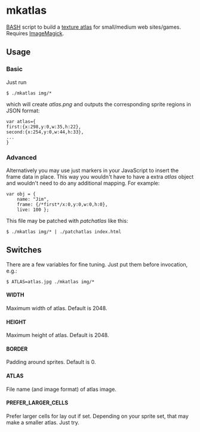 mkatlas
=======

[BASH][1] script to build a [texture atlas][2] for small/medium web
sites/games. Requires [ImageMagick][3].

Usage
-----

### Basic

Just run

	$ ./mkatlas img/*

which will create _atlas.png_ and outputs the corresponding sprite regions
in JSON format:

	var atlas={
	first:{x:298,y:0,w:35,h:22},
	second:{x:254,y:0,w:44,h:33},
	...
	}

### Advanced

Alternatively you may use just markers in your JavaScript to insert the
frame data in place. This way you wouldn't have to have a extra _atlas_
object and wouldn't need to do any additional mapping. For example:

	var obj = {
		name: "Jim",
		frame: {/*first*/x:0,y:0,w:0,h:0},
		live: 100 };

This file may be patched with _patchatlas_ like this:

	$ ./mkatlas img/* | ./patchatlas index.html

Switches
--------

There are a few variables for fine tuning.
Just put them before invocation, e.g.:

	$ ATLAS=atlas.jpg ./mkatlas img/*

#### WIDTH
Maximum width of atlas. Default is 2048.

#### HEIGHT
Maximum height of atlas. Default is 2048.

#### BORDER
Padding around sprites. Default is 0.

#### ATLAS
File name (and image format) of atlas image.

#### PREFER_LARGER_CELLS
Prefer larger cells for lay out if set. Depending on your sprite set,
that may make a smaller atlas. Just try.

[1]: http://en.wikipedia.org/wiki/Bash_(Unix_shell)
[2]: http://en.wikipedia.org/wiki/Texture_atlas
[3]: http://www.imagemagick.org/
